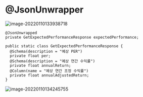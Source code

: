 # @JsonUnwrapper 

![image-20220110133938718](https://img.jimbae.com/images/4fe007d1-cc0e-41d2-b44f-ea5daaa1e65b/image-20220110133938718.png)

```
@JsonUnwrapped
private GetExpectedPerformanceResponse expectedPerformance;

public static class GetExpectedPerformanceResponse {
  @Schema(description = "예상 PER")
  private float per;
  @Schema(description = "예상 연간 수익률")
  private float annualReturn;
  @Column(name = "예상 연간 조정 수익률")
  private float annualAdjustedReturn;
}
```

![image-20220110134245755](https://img.jimbae.com/images/84cdd26a-4f47-4372-9400-2f02246dd326/image-20220110134245755.png)